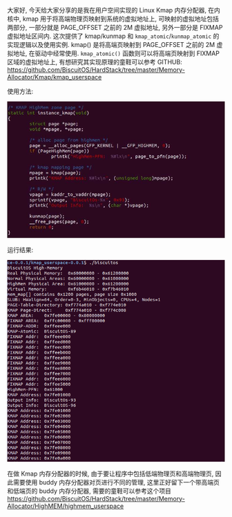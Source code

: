 

大家好, 今天给大家分享的是我在用户空间实现的 Linux Kmap 内存分配器, 在内核中, kmap 用于将高端物理页映射到系统的虚拟地址上, 可映射的虚拟地址包括两部分, 一部分就是 PAGE_OFFSET 之前的 2M 虚拟地址, 另外一部分是 FIXMAP 虚拟地址区间内. 这次提供了 kmap/kunmap 和 `kmap_atomic`/`kunmap_atomic` 的实现逻辑以及使用实例. kmap() 是将高端页映射到 PAGE_OFFSET 之前的 2M 虚拟地址, 在驱动中经常使用. `kmap_atomic()` 函数则可以将高端页映射到 FIXMAP 区域的虚拟地址上, 有想研究其实现原理的童鞋可以参考 GITHUB: https://github.com/BiscuitOS/HardStack/tree/master/Memory-Allocator/Kmap/kmap_userspace

使用方法:

![2020-02-19-11-49-38.png](./images/2020-02-19-11-49-38.png)

运行结果:

![2020-02-19-11-49-56.png](./images/2020-02-19-11-49-56.png)

在做 Kmap 内存分配器的时候, 由于要让程序中包括低端物理页和高端物理页, 因此需要使用 buddy 内存分配器对页进行不同的管理, 这里正好留下一个带高端页和低端页的 buddy 内存分配器, 需要的童鞋可以参考这个项目 https://github.com/BiscuitOS/HardStack/tree/master/Memory-Allocator/HighMEM/highmem_userspace

